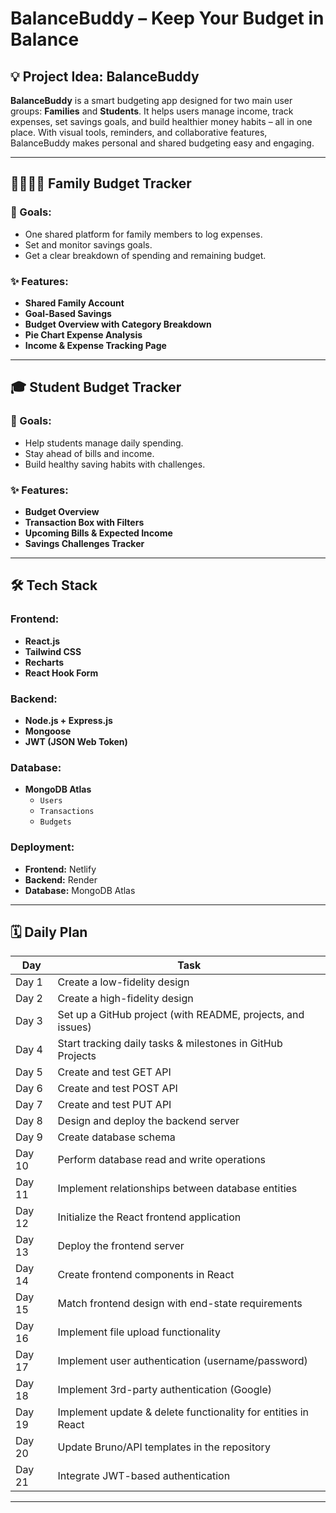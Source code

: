 # BalanceBuddy – Keep Your Budget in Balance

## 💡 Project Idea: BalanceBuddy

**BalanceBuddy** is a smart budgeting app designed for two main user groups: **Families** and **Students**. It helps users manage income, track expenses, set savings goals, and build healthier money habits – all in one place. With visual tools, reminders, and collaborative features, BalanceBuddy makes personal and shared budgeting easy and engaging.

--- 

## 👨‍👩‍👧‍👦 Family Budget Tracker

### 🎯 Goals:
- One shared platform for family members to log expenses.
- Set and monitor savings goals.
- Get a clear breakdown of spending and remaining budget.

### ✨ Features:
- **Shared Family Account**
- **Goal-Based Savings**
- **Budget Overview with Category Breakdown**
- **Pie Chart Expense Analysis**
- **Income & Expense Tracking Page**

---

## 🎓 Student Budget Tracker

### 🎯 Goals:
- Help students manage daily spending.
- Stay ahead of bills and income.
- Build healthy saving habits with challenges.

### ✨ Features:
- **Budget Overview**
- **Transaction Box with Filters**
- **Upcoming Bills & Expected Income**
- **Savings Challenges Tracker**

---

## 🛠️ Tech Stack

### Frontend:
- **React.js**
- **Tailwind CSS**
- **Recharts**
- **React Hook Form**

### Backend:
- **Node.js + Express.js**
- **Mongoose**
- **JWT (JSON Web Token)**

### Database:
- **MongoDB Atlas**
  - `Users`
  - `Transactions`
  - `Budgets`

### Deployment:
- **Frontend:** Netlify
- **Backend:** Render
- **Database:** MongoDB Atlas

---

## 🗓️ Daily Plan

| Day | Task |
|-----|------|
| Day 1  | Create a low-fidelity design |
| Day 2  | Create a high-fidelity design |
| Day 3  | Set up a GitHub project (with README, projects, and issues) |
| Day 4  | Start tracking daily tasks & milestones in GitHub Projects |
| Day 5  | Create and test GET API |
| Day 6  | Create and test POST API |
| Day 7  | Create and test PUT API |
| Day 8  | Design and deploy the backend server |
| Day 9  | Create database schema |
| Day 10 | Perform database read and write operations |
| Day 11 | Implement relationships between database entities |
| Day 12 | Initialize the React frontend application |
| Day 13 | Deploy the frontend server |
| Day 14 | Create frontend components in React |
| Day 15 | Match frontend design with end-state requirements |
| Day 16 | Implement file upload functionality |
| Day 17 | Implement user authentication (username/password) |
| Day 18 | Implement 3rd-party authentication (Google) |
| Day 19 | Implement update & delete functionality for entities in React |
| Day 20 | Update Bruno/API templates in the repository |
| Day 21 | Integrate JWT-based authentication |

---


